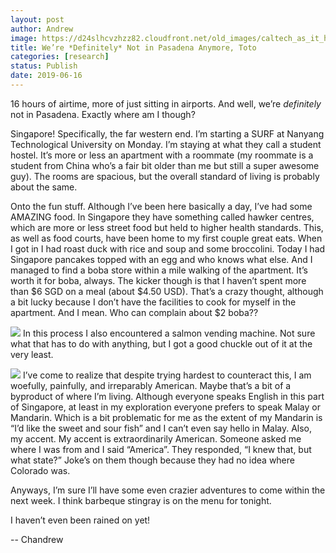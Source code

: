 ```yaml
---
layout: post
author: Andrew
image: https://d24slhcvzhzz82.cloudfront.net/old_images/caltech_as_it_happens/6a0105349b8251970b0240a48fdbff200d.jpg
title: We’re *Definitely* Not in Pasadena Anymore, Toto
categories: [research]
status: Publish
date: 2019-06-16
---
```



16 hours of airtime, more of just sitting in airports. And well, we’re *definitely* not in Pasadena. Exactly where am I though?

Singapore! Specifically, the far western end. I’m starting a SURF at Nanyang Technological University on Monday. I’m staying at what they call a student hostel. It’s more or less an apartment with a roommate (my roommate is a student from China who’s a fair bit older than me but still a super awesome guy). The rooms are spacious, but the overall standard of living is probably about the same.

Onto the fun stuff. Although I’ve been here basically a day, I’ve had some AMAZING food. In Singapore they have something called hawker centres, which are more or less street food but held to higher health standards. This, as well as food courts, have been home to my first couple great eats. When I got in I had roast duck with rice and soup and some broccolini. Today I had Singapore pancakes topped with an egg and who knows what else. And I managed to find a boba store within a mile walking of the apartment. It’s worth it for boba, always. The kicker though is that I haven’t spent more than $6 SGD on a meal (about $4.50 USD). That’s a crazy thought, although a bit lucky because I don’t have the facilities to cook for myself in the apartment. And I mean. Who can complain about $2 boba??

![](https://d24slhcvzhzz82.cloudfront.net/old_images/caltech_as_it_happens/6a0105349b8251970b0240a46696f7200c.jpg)
In this process I also encountered a salmon vending machine. Not sure what that has to do with anything, but I got a good chuckle out of it at the very least.


![](https://d24slhcvzhzz82.cloudfront.net/old_images/caltech_as_it_happens/6a0105349b8251970b0240a48fdc0c200d.jpg)
I’ve come to realize that despite trying hardest to counteract this, I am woefully, painfully, and irreparably American. Maybe that’s a bit of a byproduct of where I’m living. Although everyone speaks English in this part of Singapore, at least in my exploration everyone prefers to speak Malay or Mandarin. Which is a bit problematic for me as the extent of my Mandarin is “I’d like the sweet and sour fish” and I can’t even say hello in Malay. Also, my accent. My accent is extraordinarily American. Someone asked me where I was from and I said “America”. They responded, “I knew that, but what state?” Joke’s on them though because they had no idea where Colorado was.

Anyways, I’m sure I’ll have some even crazier adventures to come within the next week. I think barbeque stingray is on the menu for tonight.

I haven’t even been rained on yet!

-- Chandrew

